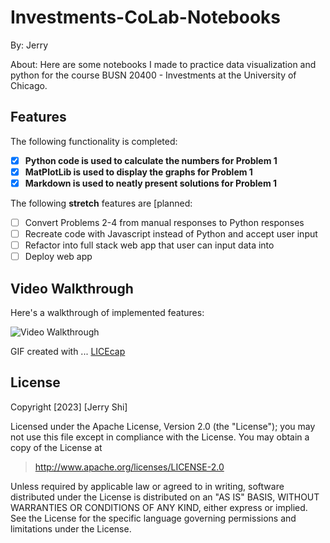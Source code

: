 # Investments-CoLab-Notebooks

By: Jerry

About: Here are some notebooks I made to practice data visualization and python for the course BUSN 20400 - Investments at the University of Chicago. 

## Features

The following functionality is completed:

<!-- 👉🏿👉🏿👉🏿 Make sure to check off completed functionality below -->
- [X] **Python code is used to calculate the numbers for Problem 1**
- [X] **MatPlotLib is used to display the graphs for Problem 1**
- [X] **Markdown is used to neatly present solutions for Problem 1**

The following **stretch** features are [planned:

- [ ] Convert Problems 2-4 from manual responses to Python responses
- [ ] Recreate code with Javascript instead of Python and accept user input
- [ ] Refactor into full stack web app that user can input data into
- [ ] Deploy web app

## Video Walkthrough

Here's a walkthrough of implemented  features:

<img src='http://i.imgur.com/link/to/your/gif/file.gif' title='Video Walkthrough' width='' alt='Video Walkthrough' />

GIF created with ...  [LICEcap](https://www.cockos.com/licecap/)

## License

Copyright [2023] [Jerry Shi]

Licensed under the Apache License, Version 2.0 (the "License"); you may not use this file except in compliance with the License. You may obtain a copy of the License at

> http://www.apache.org/licenses/LICENSE-2.0

Unless required by applicable law or agreed to in writing, software distributed under the License is distributed on an "AS IS" BASIS, WITHOUT WARRANTIES OR CONDITIONS OF ANY KIND, either express or implied. See the License for the specific language governing permissions and limitations under the License.
